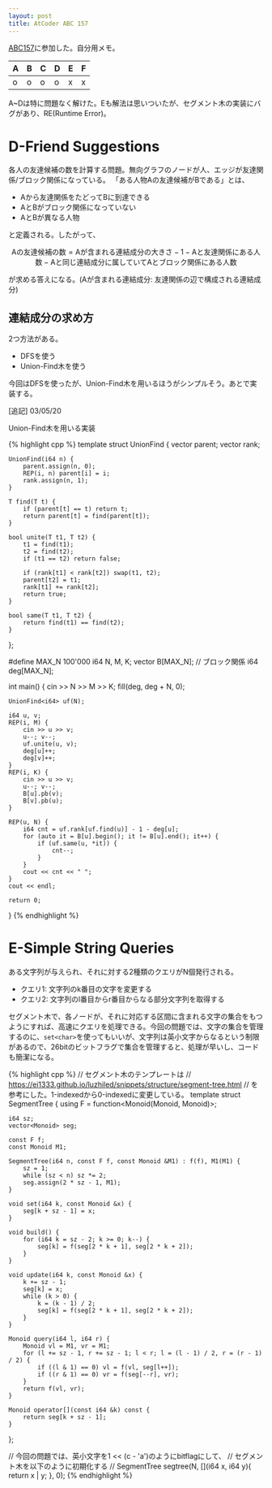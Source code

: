 ```yaml
---
layout: post
title: AtCoder ABC 157
---
```


[ABC157](https://atcoder.jp/contests/abc157)に参加した。自分用メモ。

| A | B | C | D | E | F |
| ---- | ---- | ---- | ---- | ---- | ---- |
| o | o | o | o | x | x |

A~Dは特に問題なく解けた。Eも解法は思いついたが、セグメント木の実装にバグがあり、RE(Runtime Error)。

# D-Friend Suggestions

各人の友達候補の数を計算する問題。無向グラフのノードが人、エッジが友達関係/ブロック関係になっている。
「ある人物Aの友達候補がBである」とは、

- Aから友達関係をたどってBに到達できる
- AとBがブロック関係になっていない
- AとBが異なる人物

と定義される。したがって、

$$
\text{Aの友達候補の数} = \text{Aが含まれる連結成分の大きさ} - 1 - \text{Aと友達関係にある人数} - \text{Aと同じ連結成分に属していてAとブロック関係にある人数}
$$

が求める答えになる。(Aが含まれる連結成分: 友達関係の辺で構成される連結成分)

## 連結成分の求め方

2つ方法がある。
- DFSを使う
- Union-Find木を使う

今回はDFSを使ったが、Union-Find木を用いるほうがシンプルそう。あとで実装する。

\[追記\] 03/05/20

Union-Find木を用いる実装

{% highlight cpp %}
template<typename T>
struct UnionFind {
    vector<T> parent;
    vector<i64> rank;

    UnionFind(i64 n) {
        parent.assign(n, 0);
        REP(i, n) parent[i] = i;
        rank.assign(n, 1);
    }

    T find(T t) {
        if (parent[t] == t) return t;
        return parent[t] = find(parent[t]);
    }

    bool unite(T t1, T t2) {
        t1 = find(t1);
        t2 = find(t2);
        if (t1 == t2) return false;

        if (rank[t1] < rank[t2]) swap(t1, t2);
        parent[t2] = t1;
        rank[t1] += rank[t2];
        return true;
    }

    bool same(T t1, T t2) {
        return find(t1) == find(t2);
    }
};


#define MAX_N 100'000
i64 N, M, K;
vector<i64> B[MAX_N]; // ブロック関係
i64 deg[MAX_N];

int main() {
    cin >> N >> M >> K;
    fill(deg, deg + N, 0);

    UnionFind<i64> uf(N);

    i64 u, v;
    REP(i, M) {
        cin >> u >> v;
        u--; v--;
        uf.unite(u, v);
        deg[u]++;
        deg[v]++;
    }
    REP(i, K) {
        cin >> u >> v;
        u--; v--;
        B[u].pb(v);
        B[v].pb(u);
    }

    REP(u, N) {
        i64 cnt = uf.rank[uf.find(u)] - 1 - deg[u];
        for (auto it = B[u].begin(); it != B[u].end(); it++) {
            if (uf.same(u, *it)) {
                cnt--;
            }
        }
        cout << cnt << " ";
    }
    cout << endl;

    return 0;
}
{% endhighlight %}

# E-Simple String Queries

ある文字列が与えられ、それに対する2種類のクエリがN個発行される。
- クエリ1: 文字列のk番目の文字を変更する
- クエリ2: 文字列のl番目からr番目からなる部分文字列を取得する

セグメント木で、各ノードが、それに対応する区間に含まれる文字の集合をもつようにすれば、高速にクエリを処理できる。今回の問題では、文字の集合を管理するのに、`set<char>`を使ってもいいが、文字列は英小文字からなるという制限があるので、26bitのビットフラグで集合を管理すると、処理が早いし、コードも簡潔になる。

{% highlight cpp %}
// セグメント木のテンプレートは
// https://ei1333.github.io/luzhiled/snippets/structure/segment-tree.html
// を参考にした。1-indexedから0-indexedに変更している。
template<typename Monoid>
struct SegmentTree {
    using F = function<Monoid(Monoid, Monoid)>;

    i64 sz;
    vector<Monoid> seg;

    const F f;
    const Monoid M1;

    SegmentTree(i64 n, const F f, const Monoid &M1) : f(f), M1(M1) {
        sz = 1;
        while (sz < n) sz *= 2;
        seg.assign(2 * sz - 1, M1);
    }

    void set(i64 k, const Monoid &x) {
        seg[k + sz - 1] = x;
    }

    void build() {
        for (i64 k = sz - 2; k >= 0; k--) {
            seg[k] = f(seg[2 * k + 1], seg[2 * k + 2]);
        }
    }

    void update(i64 k, const Monoid &x) {
        k += sz - 1;
        seg[k] = x;
        while (k > 0) {
            k = (k - 1) / 2;
            seg[k] = f(seg[2 * k + 1], seg[2 * k + 2]);
        }
    }

    Monoid query(i64 l, i64 r) {
        Monoid vl = M1, vr = M1;
        for (l += sz - 1, r += sz - 1; l < r; l = (l - 1) / 2, r = (r - 1) / 2) {
            if ((l & 1) == 0) vl = f(vl, seg[l++]);
            if ((r & 1) == 0) vr = f(seg[--r], vr);
        }
        return f(vl, vr);
    }

    Monoid operator[](const i64 &k) const {
        return seg[k + sz - 1];
    }
};

// 今回の問題では、英小文字を1 << (c - 'a')のようにbitflagにして、
// セグメント木を以下のように初期化する
// SegmentTree<i64> segtree(N, [](i64 x, i64 y){ return x | y; }, 0);
{% endhighlight %}